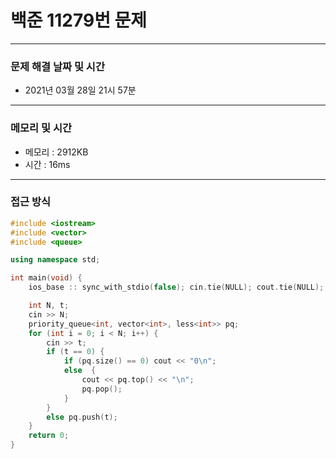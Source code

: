 
# 백준 11279번 문제

---

### 문제 해결 날짜 및 시간

- 2021년 03월 28일 21시 57분

---
### 메모리 및 시간

- 메모리 : 2912KB
- 시간 : 16ms

---

### 접근 방식
```cpp
#include <iostream>
#include <vector>
#include <queue>

using namespace std;

int main(void) {
    ios_base :: sync_with_stdio(false); cin.tie(NULL); cout.tie(NULL);

    int N, t;
    cin >> N;
    priority_queue<int, vector<int>, less<int>> pq;
    for (int i = 0; i < N; i++) {
        cin >> t;
        if (t == 0) {
            if (pq.size() == 0) cout << "0\n";
            else  {
                cout << pq.top() << "\n";
                pq.pop();
            }
        }
        else pq.push(t);
    }
    return 0;
}



```





